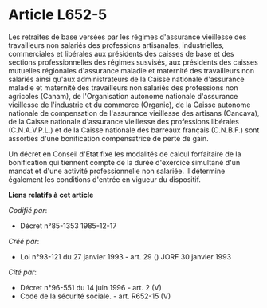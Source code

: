# Article L652-5

Les retraites de base versées par les régimes d'assurance vieillesse des travailleurs non salariés des professions
artisanales, industrielles, commerciales et libérales aux présidents des caisses de base et des sections professionnelles des
régimes susvisés, aux présidents des caisses mutuelles régionales d'assurance maladie et maternité des travailleurs non
salariés ainsi qu'aux administrateurs de la Caisse nationale d'assurance maladie et maternité des travailleurs non salariés
des professions non agricoles (Canam), de l'Organisation autonome nationale d'assurance vieillesse de l'industrie et du
commerce (Organic), de la Caisse autonome nationale de compensation de l'assurance vieillesse des artisans (Cancava), de la
Caisse nationale d'assurance vieillesse des professions libérales (C.N.A.V.P.L.) et de la Caisse nationale des barreaux
français (C.N.B.F.) sont assorties d'une bonification compensatrice de perte de gain.

Un décret en Conseil d'Etat fixe les modalités de calcul forfaitaire de la bonification qui tiennent compte de la durée
d'exercice simultané d'un mandat et d'une activité professionnelle non salariée. Il détermine également les conditions
d'entrée en vigueur du dispositif.

**Liens relatifs à cet article**

_Codifié par_:

  - Décret n°85-1353 1985-12-17

_Créé par_:

  - Loi n°93-121 du 27 janvier 1993 - art. 29 () JORF 30 janvier 1993

_Cité par_:

  - Décret n°96-551 du 14 juin 1996 - art. 2 (V)
  - Code de la sécurité sociale. - art. R652-15 (V)
